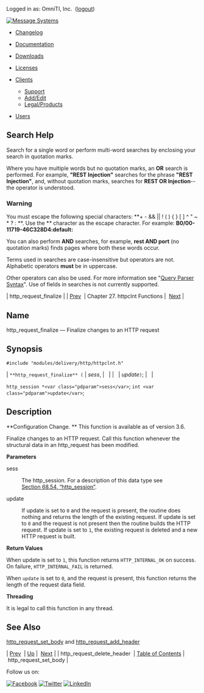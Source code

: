 Logged in as: OmniTI, Inc.  ([logout](https://support.messagesystems.com/logout.php))

[![Message Systems](https://support.messagesystems.com/images/ms-white205.png)](https://support.messagesystems.com/start.php) 

*   [Changelog](https://support.messagesystems.com/start.php?show=changelog)
*   [Documentation](https://support.messagesystems.com/docs/)
*   [Downloads](https://support.messagesystems.com/start.php)

*   [Licenses](https://support.messagesystems.com/license_summary.php)
*   <a href="">Clients</a>
    *   [Support](https://support.messagesystems.com/cs.php)
    *   [Add/Edit](https://support.messagesystems.com/edit_client.php)
    *   [Legal/Products](https://support.messagesystems.com/edit_products.php)
*   [Users](https://support.messagesystems.com/edit_customer.php)

## Search Help

Search for a single word or perform multi-word searches by enclosing your search in quotation marks.

Where you have multiple words but no quotation marks, an **OR** search is performed. For example, **"REST Injection"** searches for the phrase **"REST Injection"**, and, without quotation marks, searches for **REST OR Injection**--the operator is understood.

### Warning

You must escape the following special characters: **+ - && || ! ( ) { } [ ] ^ " ~ * ? : \**. Use the **\** character as the escape character. For example: **B0/00-11719-46C328D4\:default\:**

You can also perform **AND** searches, for example, **rest AND port** (no quotation marks) finds pages where both these words occur.

Terms used in searches are case-insensitive but operators are not. Alphabetic operators **must** be in uppercase.

Other operators can also be used. For more information see "[Query Parser Syntax](https://lucene.apache.org/core/old_versioned_docs/versions/3_0_0/queryparsersyntax.html)". Use of fields in searches is not currently supported.

| http_request_finalize |
| [Prev](apis.http_request_delete_header.php)  | Chapter 27. httpclnt Functions |  [Next](apis.http_request_set_body.php) |

<a name="apis.http_request_finalize"></a>
## Name

http_request_finalize — Finalize changes to an HTTP request

## Synopsis

`#include "modules/delivery/http/httpclnt.h"`

| `**http_request_finalize** (` | <var class="pdparam">sess</var>, |   |
|   | <var class="pdparam">update</var>`)`; |   |

`http_session *<var class="pdparam">sess</var>`;
`int <var class="pdparam">update</var>`;<a name="idp25110640"></a>
## Description

**Configuration Change. ** This function is available as of version 3.6.

Finalize changes to an HTTP request. Call this function whenever the structural data in an http_request has been modified.

**Parameters**

<dl class="variablelist">

<dt>sess</dt>

<dd>

The http_session. For a description of this data type see [Section 68.54, “http_session”](structs.http_session.php "68.54. http_session").

</dd>

<dt>update</dt>

<dd>

If update is set to `0` and the request is present, the routine does nothing and returns the length of the existing request. If update is set to `0` and the request is not present then the routine builds the HTTP request. If update is set to `1`, the existing request is deleted and a new HTTP request is built.

</dd>

</dl>

**Return Values**

When update is set to `1`, this function returns `HTTP_INTERNAL_OK` on success. On failure, `HTTP_INTERNAL_FAIL` is returned.

When `update` is set to `0`, and the request is present, this function returns the length of the request data field.

**Threading**

It is legal to call this function in any thread.

<a name="idp25125264"></a>
## See Also

[http_request_set_body](apis.http_request_set_body.php "http_request_set_body") and [http_request_add_header](apis.http_request_add_header.php "http_request_add_header")

| [Prev](apis.http_request_delete_header.php)  | [Up](httpclnt.php) |  [Next](apis.http_request_set_body.php) |
| http_request_delete_header  | [Table of Contents](index.php) |  http_request_set_body |

Follow us on:

[![Facebook](https://support.messagesystems.com/images/icon-facebook.png)](http://www.facebook.com/messagesystems) [![Twitter](https://support.messagesystems.com/images/icon-twitter.png)](http://twitter.com/#!/MessageSystems) [![LinkedIn](https://support.messagesystems.com/images/icon-linkedin.png)](http://www.linkedin.com/company/message-systems)